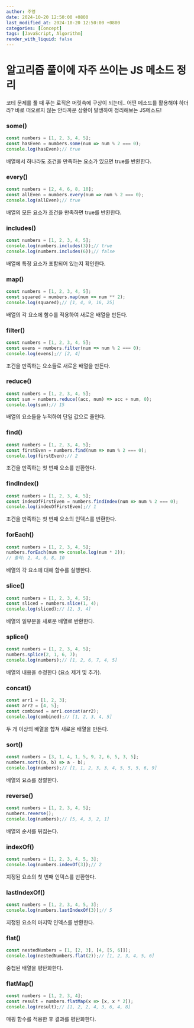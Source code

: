 ```yaml
---
author: 주영
date: 2024-10-20 12:50:00 +0800
last_modified_at: 2024-10-20 12:50:00 +0800
categories: [Concept]
tags: [JavaScript, Algorithm]
render_with_liquid: false
---
```


# 알고리즘 풀이에 자주 쓰이는 JS 메소드 정리


코테 문제를 풀 때 푸는 로직은 머릿속에 구상이 되는데..
어떤 메소드를 활용해야 하더라? 바로 떠오르지 않는 안타까운 상황이 발생하여 정리해보는 JS메소드!
### some()

```jsx
const numbers = [1, 2, 3, 4, 5];
const hasEven = numbers.some(num => num % 2 === 0);
console.log(hasEven);// true

```

배열에서 하나라도 조건을 만족하는 요소가 있으면 true를 반환한다.

### every()

```jsx
const numbers = [2, 4, 6, 8, 10];
const allEven = numbers.every(num => num % 2 === 0);
console.log(allEven);// true

```

배열의 모든 요소가 조건을 만족하면 true를 반환한다.

### includes()

```jsx
const numbers = [1, 2, 3, 4, 5];
console.log(numbers.includes(3));// true
console.log(numbers.includes(6));// false

```

배열에 특정 요소가 포함되어 있는지 확인한다.

### map()

```jsx
const numbers = [1, 2, 3, 4, 5];
const squared = numbers.map(num => num ** 2);
console.log(squared);// [1, 4, 9, 16, 25]

```

배열의 각 요소에 함수를 적용하여 새로운 배열을 만든다.

### filter()

```jsx
const numbers = [1, 2, 3, 4, 5];
const evens = numbers.filter(num => num % 2 === 0);
console.log(evens);// [2, 4]

```

조건을 만족하는 요소들로 새로운 배열을 만든다.

### reduce()

```jsx
const numbers = [1, 2, 3, 4, 5];
const sum = numbers.reduce((acc, num) => acc + num, 0);
console.log(sum);// 15

```

배열의 요소들을 누적하여 단일 값으로 줄인다.

### find()

```jsx
const numbers = [1, 2, 3, 4, 5];
const firstEven = numbers.find(num => num % 2 === 0);
console.log(firstEven);// 2

```

조건을 만족하는 첫 번째 요소를 반환한다.

### findIndex()

```jsx
const numbers = [1, 2, 3, 4, 5];
const indexOfFirstEven = numbers.findIndex(num => num % 2 === 0);
console.log(indexOfFirstEven);// 1

```

조건을 만족하는 첫 번째 요소의 인덱스를 반환한다.

### forEach()

```jsx
const numbers = [1, 2, 3, 4, 5];
numbers.forEach(num => console.log(num * 2));
// 출력: 2, 4, 6, 8, 10

```

배열의 각 요소에 대해 함수를 실행한다.

### slice()

```jsx
const numbers = [1, 2, 3, 4, 5];
const sliced = numbers.slice(1, 4);
console.log(sliced);// [2, 3, 4]

```

배열의 일부분을 새로운 배열로 반환한다.

### splice()

```jsx
const numbers = [1, 2, 3, 4, 5];
numbers.splice(2, 1, 6, 7);
console.log(numbers);// [1, 2, 6, 7, 4, 5]

```

배열의 내용을 수정한다 (요소 제거 및 추가).

### concat()

```jsx
const arr1 = [1, 2, 3];
const arr2 = [4, 5];
const combined = arr1.concat(arr2);
console.log(combined);// [1, 2, 3, 4, 5]

```

두 개 이상의 배열을 합쳐 새로운 배열을 만든다.

### sort()

```jsx
const numbers = [3, 1, 4, 1, 5, 9, 2, 6, 5, 3, 5];
numbers.sort((a, b) => a - b);
console.log(numbers);// [1, 1, 2, 3, 3, 4, 5, 5, 5, 6, 9]

```

배열의 요소를 정렬한다.

### reverse()

```jsx
const numbers = [1, 2, 3, 4, 5];
numbers.reverse();
console.log(numbers);// [5, 4, 3, 2, 1]

```

배열의 순서를 뒤집는다.

### indexOf()

```jsx
const numbers = [1, 2, 3, 4, 5, 3];
console.log(numbers.indexOf(3));// 2

```

지정된 요소의 첫 번째 인덱스를 반환한다.

### lastIndexOf()

```jsx
const numbers = [1, 2, 3, 4, 5, 3];
console.log(numbers.lastIndexOf(3));// 5

```

지정된 요소의 마지막 인덱스를 반환한다.

### flat()

```jsx
const nestedNumbers = [1, [2, 3], [4, [5, 6]]];
console.log(nestedNumbers.flat(2));// [1, 2, 3, 4, 5, 6]

```

중첩된 배열을 평탄화한다.

### flatMap()

```jsx
const numbers = [1, 2, 3, 4];
const result = numbers.flatMap(x => [x, x * 2]);
console.log(result);// [1, 2, 2, 4, 3, 6, 4, 8]

```

매핑 함수를 적용한 후 결과를 평탄화한다.
